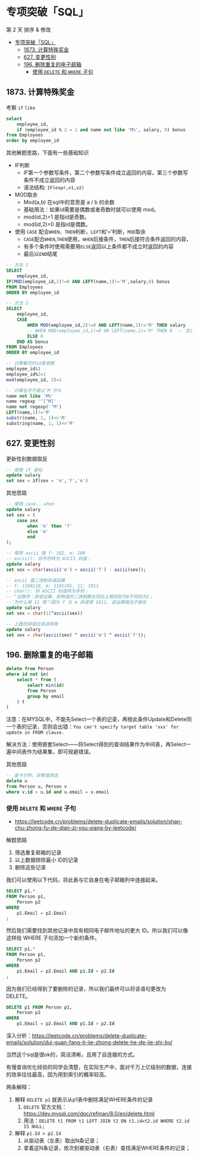 # 专项突破「SQL」

第 2 天 排序 & 修改

- [专项突破「SQL」](#专项突破sql)
  - [1873. 计算特殊奖金](#1873-计算特殊奖金)
  - [627. 变更性别](#627-变更性别)
  - [196. 删除重复的电子邮箱](#196-删除重复的电子邮箱)
    - [使用 `DELETE` 和 `WHERE` 子句](#使用-delete-和-where-子句)

## 1873. 计算特殊奖金

考察 `if` `like`

```sql
select
    employee_id,
    if (employee_id % 2 = 1 and name not like 'M%', salary, 0) bonus
from Employees
order by employee_id
```

其他解题思路，下面有一些基础知识

- IF判断
  - IF第一个参数写条件，第二个参数写条件成立返回的内容，第三个参数写条件不成立返回的内容
  - 语法结构: `IF(expr,v1,v2)`
- MOD取余
  - Mod(a,b) 在sql中的意思是 a / b 的余数
  - 基础用法：如果id需要是偶数或者奇数时就可以使用 mod。
  - mod(id,2)=1 是指id是奇数。
  - mod(id,2)=0 是指id是偶数。
- 使用 `CASE` 配合`WHEN`、`THEN`判断，`LEFT`和’=‘判断，`MOD`取余
  - `CASE`配合`WHEN`,`THEN`使用，`WHEN`后接条件，`THEN`后接符合条件返回的内容，
  - 有多个条件时使用需要用`ELSE`返回以上条件都不成立时返回的内容
  - 最后以`END`结尾

```sql
-- 方法 1
SELECT
    employee_id,
IF(MOD(employee_id,2)!=0 AND LEFT(name,1)!='M',salary,0) bonus
FROM Employees
ORDER BY employee_id

-- 方法 2
SELECT
    employee_id,
    CASE
        WHEN MOD(employee_id,2)!=0 AND LEFT(name,1)!='M' THEN salary
        -- WHEN MOD(employee_id,2)=0 OR LEFT(name,1)='M' THEN 0  -- 这里省略,直接用else
        ELSE 0
    END AS bonus
FROM Employees
ORDER BY employee_id

-- 计算雇员的id是奇数
employee_id&1
employee_id%2=1
mod(employee_id, 2)=1

-- 计算名字不是以'M'开头
name not like 'M%'
name regexp '^[^M]'
name not regexp('^M')
LEFT(name,1)!='M'
substr(name, 1, 1)<>'M'
substring(name, 1, 1)<>'M'
```

## 627. 变更性别

更新性别数据取反

```sql
-- 使用 if 语句
update salary
set sex = if(sex = 'm','f','m')
```

其他思路

```sql
-- 使用 case...when
update salary
set sex = (
    case sex
        when 'm' then 'f'
        else 'm'
        end
);

-- 使用 ascii 值 f: 102, m: 109
-- ascii(): 将字符转为 ASCII 码值；
update salary
set sex = char(ascii('m') + ascii('f') - ascii(sex));

-- ascii 值二进制异或运算
-- f: 1100110, m: 1101101, 11: 1011
-- char(): 将 ASCII 码值转为字符；
-- ^运算符：异或运算、即两值的二进制数在同位上相同则为0不同则为1；
-- 为什么用 11 呢？因为 f 与 m 异或得 1011, 逆运算相当于取反
update salary
set sex = char(11^ascii(sex))

-- 上面的异或应该这样用
update salary
set sex = char(ascii(sex) ^ ascii('m') ^ ascii('f'));
```

## 196. 删除重复的电子邮箱

```sql
delete from Person
where id not in(
    select * from (
        select min(id)
        from Person
        group by email
    ) t
)
```

注意：在MYSQL中，不能先Select一个表的记录，再按此条件Update和Delete同一个表的记录，否则会出错：`You can't specify target table 'xxx' for update in FROM clause.`

解决方法：使用嵌套Select——将Select得到的查询结果作为中间表，再Select一遍中间表作为结果集，即可规避错误。

其他思路

```sql
-- 笛卡尔积，非等值筛选
delete u
from Person u, Person v
where v.id < u.id and u.email = v.email
```

### 使用 `DELETE` 和 `WHERE` 子句

- https://leetcode.cn/problems/delete-duplicate-emails/solution/shan-chu-zhong-fu-de-dian-zi-you-xiang-by-leetcode/

解题思路

1. 筛选重复邮箱的记录
2. 以上数据排除最小 ID的记录
3. 删除这些记录

我们可以使用以下代码，将此表与它自身在电子邮箱列中连接起来。

```sql
SELECT p1.*
FROM Person p1,
    Person p2
WHERE
    p1.Email = p2.Email
;
```

然后我们需要找到其他记录中具有相同电子邮件地址的更大 ID。所以我们可以像这样给 WHERE 子句添加一个新的条件。

```sql
SELECT p1.*
FROM Person p1,
    Person p2
WHERE
    p1.Email = p2.Email AND p1.Id > p2.Id
;
```

因为我们已经得到了要删除的记录，所以我们最终可以将该语句更改为 DELETE。

```sql
DELETE p1 FROM Person p1,
    Person p2
WHERE
    p1.Email = p2.Email AND p1.Id > p2.Id
```

深入分析：https://leetcode.cn/problems/delete-duplicate-emails/solution/dui-guan-fang-ti-jie-zhong-delete-he-de-jie-shi-by/

当然这个sql是很ok的，简洁清晰，且用了自连接的方式。

有慢查询优化经验的同学会清楚，在实际生产中，面对千万上亿级别的数据，连接的效率往往最高，因为用到索引的概率较高。

两条解释：

1. 解释 `DELETE p1` 就表示从p1表中删除满足WHERE条件的记录
   1. `DELETE` 官方文档：https://dev.mysql.com/doc/refman/8.0/en/delete.html
   2. 用法：`DELETE t1 FROM t1 LEFT JOIN t2 ON t1.id=t2.id WHERE t2.id IS NULL;`
2. 解释 `p1.Id > p2.Id`
   1. 从驱动表（左表）取出N条记录；
   2. 拿着这N条记录，依次到被驱动表（右表）查找满足WHERE条件的记录；
